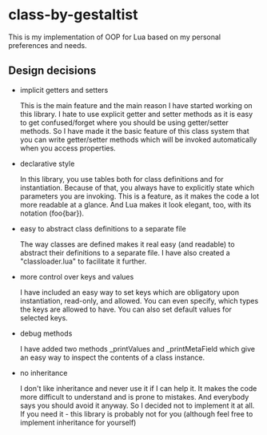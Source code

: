 class-by-gestaltist
===================

This is my implementation of OOP for Lua based on my personal preferences and needs.

## Design decisions ##

* implicit getters and setters

  This is the main feature and the main reason I have started working on this library. I hate to use explicit getter and setter methods as it is easy to get confused/forget where you should be using getter/setter methods. So I have made it the basic feature of this class system that you can write getter/setter methods which will be invoked automatically when you access properties. 
  
* declarative style

  In this library, you use tables both for class definitions and for instantiation. Because of that, you always have to explicitly state which parameters you are invoking. This is a feature, as it makes the code a lot more readable at a glance. And Lua makes it look elegant, too, with its notation (foo{bar}).
  
* easy to abstract class definitions to a separate file 

  The way classes are defined makes it real easy (and readable) to abstract their definitions to a separate file. I have also created a "classloader.lua" to facilitate it further.
  
* more control over keys and values

  I have included an easy way to set keys which are obligatory upon instantiation, read-only, and allowed. You can even specify, which types the keys are allowed to have. You can also set default values for selected keys.
  
* debug methods

  I have added two methods _printValues and _printMetaField which give an easy way to inspect the contents of a class instance.

* no inheritance

  I don't like inheritance and never use it if I can help it. It makes the code more difficult to understand and is prone to mistakes. And everybody says you should avoid it anyway. So I decided not to implement it at all. If you need it - this library is probably not for you (although feel free to implement inheritance for yourself)
  
